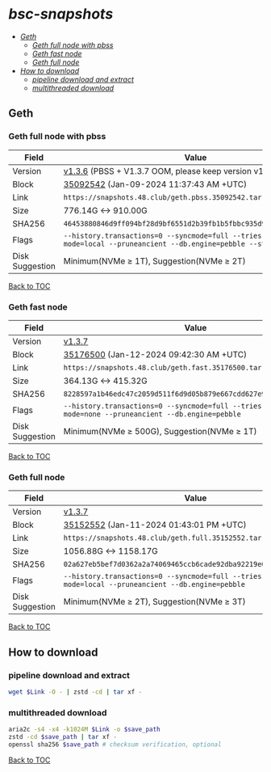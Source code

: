 # *bsc-snapshots*


- *[Geth](#geth)*
    - *[Geth full node with pbss](#geth-full-node-with-pbss)*
    - *[Geth fast node](#geth-fast-node)*
    - *[Geth full node](#geth-full-node)*
- *[How to download](#how-to-download)*
    - *[pipeline download and extract](#pipeline-download-and-extract)*
    - *[multithreaded download](#multithreaded-download)*

## Geth
### Geth full node with pbss

| Field |Value |
| --- | --- |
| Version | [v1.3.6](https://github.com/bnb-chain/bsc/releases/tag/v1.3.6) (PBSS + V1.3.7 OOM, please keep version v1.3.6 [#132](https://github.com/48Club/bsc-snapshots/issues/132)) |
| Block | [35092542](https://bscscan.com/block/35092542) (Jan-09-2024 11:37:43 AM +UTC) |
| Link | `https://snapshots.48.club/geth.pbss.35092542.tar.zst` |
| Size | 776.14G <-> 910.00G |
| SHA256 | `46453880846d9ff094bf28d9bf6551d2b39fb1b5fbbc935d9f808f0125bce958` |
| Flags | `--history.transactions=0 --syncmode=full --tries-verify-mode=local --pruneancient --db.engine=pebble --state.scheme=path` |
| Disk Suggestion | Minimum(NVMe ≥ 1T), Suggestion(NVMe ≥ 2T)|

[Back to TOC](#bsc-snapshots)

### Geth fast node

| Field |Value |
| --- | --- |
| Version | [v1.3.7](https://github.com/bnb-chain/bsc/releases/tag/v1.3.7) |
| Block | [35176500](https://bscscan.com/block/35176500) (Jan-12-2024 09:42:30 AM +UTC) |
| Link | `https://snapshots.48.club/geth.fast.35176500.tar.zst` |
| Size | 364.13G <-> 415.32G |
| SHA256 | `8228597a1b46edc47c2059d511f6d9d05b879e667cdd627e9225038dad3cf881` |
| Flags | `--history.transactions=0 --syncmode=full --tries-verify-mode=none --pruneancient --db.engine=pebble` |
| Disk Suggestion | Minimum(NVMe ≥ 500G), Suggestion(NVMe ≥ 1T)|

[Back to TOC](#bsc-snapshots)

### Geth full node

| Field |Value |
| --- | --- |
| Version | [v1.3.7](https://github.com/bnb-chain/bsc/releases/tag/v1.3.7) |
| Block | [35152552](https://bscscan.com/block/35152552) (Jan-11-2024 01:43:01 PM +UTC) |
| Link | `https://snapshots.48.club/geth.full.35152552.tar.zst` |
| Size | 1056.88G <-> 1158.17G |
| SHA256 | `02a627eb5bef7d0362a2a74069465ccb6cade92dba92219e0844d99f16b7ef8f` |
| Flags | `--history.transactions=0 --syncmode=full --tries-verify-mode=local --pruneancient --db.engine=pebble` |
| Disk Suggestion | Minimum(NVMe ≥ 2T), Suggestion(NVMe ≥ 3T)|

[Back to TOC](#bsc-snapshots)

## How to download
### pipeline download and extract

```bash
wget $Link -O - | zstd -cd | tar xf -
```

### multithreaded download

```bash
aria2c -s4 -x4 -k1024M $Link -o $save_path
zstd -cd $save_path | tar xf -
openssl sha256 $save_path # checksum verification, optional
```

[Back to TOC](#bsc-snapshots)
